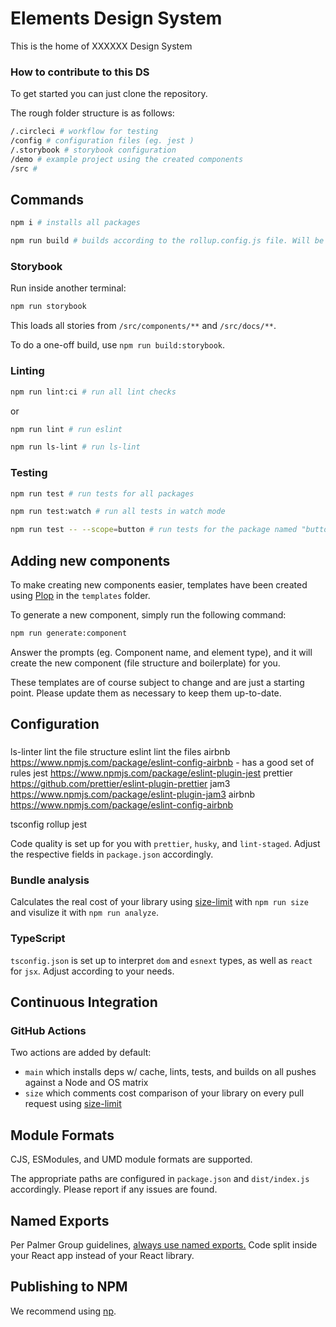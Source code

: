 # Elements Design System

This is the home of XXXXXX Design System

### How to contribute to this DS

To get started you can just clone the repository.

The rough folder structure is as follows:

```bash
/.circleci # workflow for testing
/config # configuration files (eg. jest )
/.storybook # storybook configuration
/demo # example project using the created components
/src # 
```

## Commands

```bash
npm i # installs all packages
```

```bash
npm run build # builds according to the rollup.config.js file. Will be build to `dist/`
```

### Storybook

Run inside another terminal:

```bash
npm run storybook
```

This loads all stories from `/src/components/**` and `/src/docs/**`.

To do a one-off build, use `npm run build:storybook`.

### Linting

```bash
npm run lint:ci # run all lint checks
```

or

```bash
npm run lint # run eslint
```

```bash
npm run ls-lint # run ls-lint
```

### Testing

```bash
npm run test # run tests for all packages
```

```bash
npm run test:watch # run all tests in watch mode
```

```bash
npm run test -- --scope=button # run tests for the package named "button"
```

## Adding new components

To make creating new components easier, templates have been created using [Plop](https://plopjs.com/documentation/#getting-started) in the `templates` folder.

To generate a new component, simply run the following command:

```bash
npm run generate:component
```

Answer the prompts (eg. Component name, and element type), and it will create the new component (file structure and boilerplate) for you.

These templates are of course subject to change and are just a starting point. Please update them as necessary to keep them up-to-date.

## Configuration

### 
ls-linter
    lint the file structure
eslint
    lint the files 
    airbnb  https://www.npmjs.com/package/eslint-config-airbnb - has a good set of rules
    jest https://www.npmjs.com/package/eslint-plugin-jest
    prettier https://github.com/prettier/eslint-plugin-prettier
    jam3 https://www.npmjs.com/package/eslint-plugin-jam3
    airbnb https://www.npmjs.com/package/eslint-config-airbnb
    
tsconfig
rollup
jest


Code quality is set up for you with `prettier`, `husky`, and `lint-staged`. Adjust the respective fields in `package.json` accordingly.

### Bundle analysis

Calculates the real cost of your library using [size-limit](https://github.com/ai/size-limit) with `npm run size` and visulize it with `npm run analyze`.

### TypeScript

`tsconfig.json` is set up to interpret `dom` and `esnext` types, as well as `react` for `jsx`. Adjust according to your needs.

## Continuous Integration

### GitHub Actions

Two actions are added by default:

- `main` which installs deps w/ cache, lints, tests, and builds on all pushes against a Node and OS matrix
- `size` which comments cost comparison of your library on every pull request using [size-limit](https://github.com/ai/size-limit)

## Module Formats

CJS, ESModules, and UMD module formats are supported.

The appropriate paths are configured in `package.json` and `dist/index.js` accordingly. Please report if any issues are found.

## Named Exports

Per Palmer Group guidelines, [always use named exports.](https://github.com/palmerhq/typescript#exports) Code split inside your React app instead of your React library.

## Publishing to NPM

We recommend using [np](https://github.com/sindresorhus/np).
